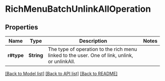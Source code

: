 # RichMenuBatchUnlinkAllOperation

## Properties

Name | Type | Description | Notes
------------ | ------------- | ------------- | -------------
**r#type** | **String** | The type of operation to the rich menu linked to the user. One of link, unlink, or unlinkAll. | 

[[Back to Model list]](../README.md#documentation-for-models) [[Back to API list]](../README.md#documentation-for-api-endpoints) [[Back to README]](../README.md)


